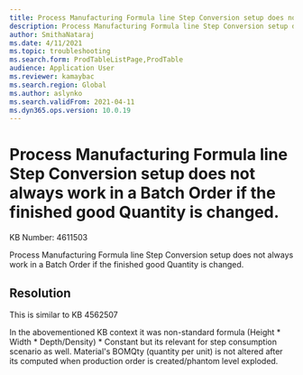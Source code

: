 ```yaml
---
title: Process Manufacturing Formula line Step Conversion setup does not always work in a Batch Order if the finished good Quantity is changed.
description: Process Manufacturing Formula line Step Conversion setup does not always work in a Batch Order if the finished good Quantity is changed.
author: SmithaNataraj
ms.date: 4/11/2021
ms.topic: troubleshooting
ms.search.form: ProdTableListPage,ProdTable
audience: Application User
ms.reviewer: kamaybac
ms.search.region: Global
ms.author: aslynko
ms.search.validFrom: 2021-04-11
ms.dyn365.ops.version: 10.0.19
---
```


# Process Manufacturing Formula line Step Conversion setup does not always work in a Batch Order if the finished good Quantity is changed.

KB Number: 4611503

Process Manufacturing Formula line Step Conversion setup does not always work in a Batch Order if the finished good Quantity is changed.


## Resolution
This is similar to KB 4562507

In the abovementioned KB context it was non-standard formula  (Height * Width * Depth/Density) * Constant​ but its relevant for step consumption scenario as well.
Material's BOMQty (quantity per unit) is not altered after its computed when production order is created/phantom level exploded.



